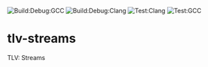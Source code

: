 ![Build:Debug:GCC](https://github.com/ivaleryz/tlv-streams/workflows/Build-Debug-GCC/badge.svg) ![Build:Debug:Clang](https://github.com/ivaleryz/tlv-streams/workflows/Build-Debug-Clang/badge.svg) ![Test:Clang](https://github.com/ivaleryz/tlv-streams/workflows/Test-Clang/badge.svg) ![Test:GCC](https://github.com/ivaleryz/tlv-streams/workflows/Test-GCC/badge.svg)

# tlv-streams
TLV: Streams
